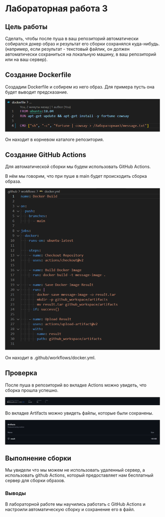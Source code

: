 # Лабораторная работа 3

## Цель работы
Сделать, чтобы после пуша в ваш репозиторий автоматически собирался докер образ и результат его сборки сохранялся куда-нибудь.
(например, если результат - текстовый файлик, он должен автоматически сохраниться на локальную машину, в ваш репозиторий или на ваш сервер).

## Создание Dockerfile

Создадим Dockerfile и собирем из него образ. Для примера пусть она будет выводит предсказание.

![alt text](img/docker.png)

Он находит в корневом каталоге репозитория.

## Создание GitHub Actions

Для автоматической сборки мы будем использовать GitHub Actions.

В нём мы говорим, что при пуше в main будет происходить сборка образа.

![alt text](img/workspace.png)

Он находит в .github/workflows/docker.yml.

## Проверка

После пуша в репозиторий во вкладке Actions можно увидеть, что сборка прошла успешно.

![alt text](./img/result.png)

Во вкладке Artifacts можно увидеть файлы, которые были сохранены.

![alt text](./img/artifacts.png)


## Выполнение сборки

Мы увидели что мы можем не использовать удаленный сервер, а использовать github Actions, который предоставляет нам бесплатный сервер для сборки образов.


### Выводы

В лабораторной работе мы научились работать с GitHub Actions и настроили автоматическую сборку и сохранение его в файл.